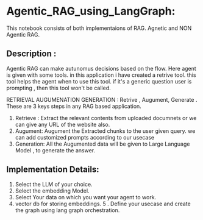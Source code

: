 # Agentic_RAG_using_LangGraph: 
This notebook consists of both implementaions of RAG. Agnetic and NON Agentic RAG.
## Description :  
Agentic RAG can make autunomus decisions based on the flow. Here agent is given with some tools. in this application i have created a retrive tool. this tool helps the agent when to use this tool. if it's a generic question user is prompting , then this tool won't be called.

RETRIEVAL AUGUMENATION GENERATION : Retrive , Augument, Generate . These are 3 keys steps in any RAG based application.
1. Retrieve : Extract the relevant contents from uploaded documnets or we can give any URL of the website also. 
2. Augument: Augument the Extracted chunks to the user given query. we can add customized prompts according to our usecase
3. Generation: All the Augumented data will be given to Large Language Model , to generate the answer.

## Implementation Details:
1. Select the LLM of your choice.
2. Select the embedding Model.
3. Select Your data on which you want your agent to work.
4. vector db  for storing embeddings.
5 . Define your usecase and create the graph using lang graph orchestration.
   

